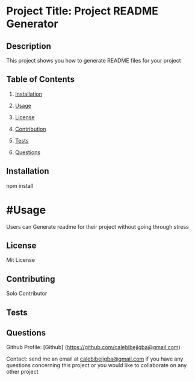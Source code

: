 # Project Title:  Project README Generator


  ## Description
  This project shows you how to generate README files for your project
  
  
  ## Table of Contents
  1. [Installation](#installation)

  2. [Usage](#usage)

  3. [License](#license)

  4. [Contribution](#contribution)

  5. [Tests](#tests)
  
  6. [Questions](#questions)
  
  
  ## Installation <a name='installation'></a>
  npm install
  
  # #Usage <a name='usage'></a>
  Users can Generate readme for their project without going through stress
  
  ## License <a name='license'></a>
  Mit License
  
  ## Contributing <a name='contribution'></a>
  Solo Contributor
  
  ## Tests <a name='tests'></a>
  
  ## Questions <a name='questions'></a>
  Github Profile: [Github] (https://github.com/calebibejigba@gmail.com)

  Contact: send me an email at calebibejigba@gmail.com  if you have any questions concerning this project or you would like to collaborate on any other project

  

